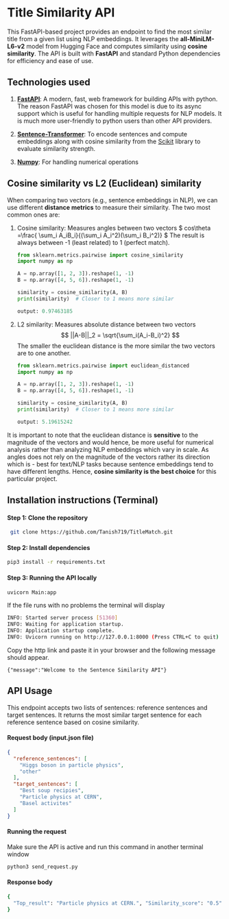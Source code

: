 
# **Title Similarity API**  

This FastAPI-based project provides an endpoint to find the most similar title from a given list using NLP embeddings. It leverages the **all-MiniLM-L6-v2** model from Hugging Face and computes similarity using **cosine similarity**. The API is built with **FastAPI** and standard Python dependencies for efficiency and ease of use.

  

## Technologies used

1.  **[FastAPI](https://fastapi.tiangolo.com)**: A modern, fast, web framework for building APIs with python. The reason FastAPI was chosen for this model is due to its async support which is useful for handling multiple requests for NLP models. It is much more user-friendly to python users than other API providers. 

2. **[Sentence-Transformer](https://sbert.net/)**: To encode sentences and compute embeddings along with cosine similarity from the [Scikit](https://scikit-learn.org/stable/) library to evaluate similarity strength.

3. **[Numpy](https://numpy.org/)**: For handling numerical operations


## Cosine similarity vs L2 (Euclidean) similarity
When comparing two vectors (e.g., sentence embeddings in NLP), we can use different **distance metrics** to measure their similarity. The two most common ones are:

 1. Cosine similarity: Measures angles between two vectors
	$` cos\theta =\frac{ \sum_i A_iB_i}{(\sum_i A_i^2)(\sum_i B_i^2)}  `$
	 The result is always between -1 (least related) to 1 (perfect match). 
	 ```python
	 from sklearn.metrics.pairwise import cosine_similarity
	import numpy as np

	A = np.array([1, 2, 3]).reshape(1, -1)
	B = np.array([4, 5, 6]).reshape(1, -1)

	similarity = cosine_similarity(A, B)
	print(similarity)  # Closer to 1 means more similar
	
	output: 0.97463185
	```

 2. L2 similarity: Measures absolute distance between two vectors
	 $$   ||A-B||_2 = \sqrt{\sum_i(A_i-B_i)^2}  $$
	The smaller the euclidean distance is the more similar the two vectors 		are to one another.
	 ```python
	 from sklearn.metrics.pairwise import euclidean_distanced
	import numpy as np

	A = np.array([1, 2, 3]).reshape(1, -1)
	B = np.array([4, 5, 6]).reshape(1, -1)

	similarity = cosine_similarity(A, B)
	print(similarity)  # Closer to 1 means more similar
	
	output: 5.19615242
	```

It is important to note that the euclidean distance is **sensitive** to the magnitude of the vectors and would hence, be more useful for numerical analysis rather than analyzing NLP embeddings which vary in scale. As angles does not rely on the magnitude of the vectors rather its direction which is -   best for text/NLP tasks because sentence embeddings tend to have different lengths. Hence, **cosine similarity is the best choice** for this particular project. 

## Installation instructions (Terminal)
#### Step 1: Clone the repository
```bash
 git clone https://github.com/Tanish719/TitleMatch.git
```

#### Step 2: Install dependencies
```bash
pip3 install -r requirements.txt
```

#### Step 3: Running the API locally 
```bash
uvicorn Main:app
```
If the file runs with no problems the terminal will display
```bash
INFO: Started server process [51360]
INFO: Waiting for application startup.
INFO: Application startup complete.
INFO: Uvicorn running on http://127.0.0.1:8000 (Press CTRL+C to quit)
```
Copy the http link and paste it in your browser and the following message should appear.
```
{"message":"Welcome to the Sentence Similarity API"}
```
## API Usage

This endpoint accepts two lists of sentences: reference sentences and target sentences. It returns the most similar target sentence for each reference sentence based on cosine similarity.
#### Request body (input.json file)
```json
{
  "reference_sentences": [
    "Higgs boson in particle physics",
    "other"
  ],
  "target_sentences": [
    "Best soup recipies",
    "Particle physics at CERN",
    "Basel activites"
  ]
}
```
#### Running the request
Make sure the API is active and run this command in another terminal window
```bash
python3 send_request.py
```
#### Response body
```bash
{
  "Top_result": "Particle physics at CERN.", "Similarity_score": "0.5"
}
```
